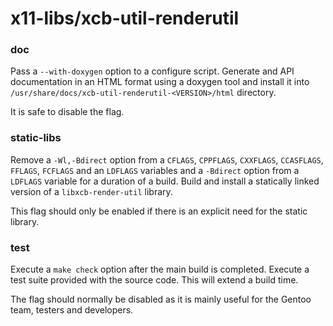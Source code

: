 # x11-libs/xcb-util-renderutil

### doc
Pass a `--with-doxygen` option to a configure script. Generate and API documentation in an HTML format using a doxygen tool and install it into `/usr/share/docs/xcb-util-renderutil-<VERSION>/html` directory.

It is safe to disable the flag.

### static-libs
Remove a `-Wl,-Bdirect` option from a `CFLAGS`, `CPPFLAGS`, `CXXFLAGS`, `CCASFLAGS`, `FFLAGS`, `FCFLAGS` and an `LDFLAGS` variables and a `-Bdirect` option from a `LDFLAGS` variable for a duration of a build. Build and install a statically linked version of a `libxcb-render-util` library.

This flag should only be enabled if there is an explicit need for the static library.

### test
Execute a `make check` option after the main build is completed. Execute a test suite provided with the source code. This will extend a build time.

The flag should normally be disabled as it is mainly useful for the Gentoo team, testers and developers.
